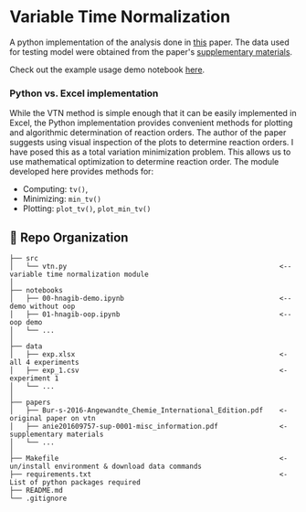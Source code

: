# Variable Time Normalization

A python implementation of the analysis done in [this](https://github.com/hnagib/Variable-Time-Normalization/blob/master/papers/Bur-s-2016-Angewandte_Chemie_International_Edition.pdf) paper. The data used for testing model were obtained from the paper's [supplementary materials](https://github.com/hnagib/Variable-Time-Normalization/blob/master/papers/anie201609757-sup-0001-misc_information.pdf).

Check out the example usage demo notebook [here](https://nbviewer.jupyter.org/github/hnagib/Variable-Time-Normalization/blob/master/notebooks/01-hnagib-oop.ipynb?flush_cache=True). 

### Python vs. Excel implementation
While the VTN method is simple enough that it can be easily implemented in Excel, the Python implementation provides convenient methods for plotting and algorithmic determination of reaction orders. The author of the paper suggests using visual inspection of the plots to determine reaction orders. I have posed this as a total variation minimization problem. This allows us to use mathematical optimization to determine reaction order. The module developed here provides methods for:

- Computing: `tv()`, 
- Minimizing: `min_tv()`
- Plotting: `plot_tv()`, `plot_min_tv()` 

:open_file_folder: Repo Organization
--------------------------------

    ├── src                
    │   └── vtn.py                                                    <-- variable time normalization module
    │     
    ├── notebooks          
    │   ├── 00-hnagib-demo.ipynb                                      <-- demo without oop         
    │   ├── 01-hnagib-oop.ipynb                                       <-- oop demo
    │   └── ...                                              
    │    
    ├── data
    │   ├── exp.xlsx                                                  <- all 4 experiments
    │   ├── exp_1.csv                                                 <- experiment 1
    │   └── ...
    │
    ├── papers                                               
    │   ├── Bur-s-2016-Angewandte_Chemie_International_Edition.pdf    <- original paper on vtn
    │   ├── anie201609757-sup-0001-misc_information.pdf               <- supplementary materials
    │   └── ...
    │
    ├── Makefile                                                      <- un/install environment & download data commands
    ├── requirements.txt                                              <- List of python packages required     
    ├── README.md
    └── .gitignore  
